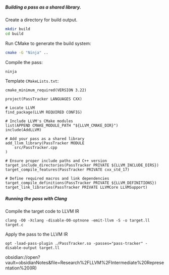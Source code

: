 ##### Building a pass as a shared library.

Create a directory for build output.
```bash
mkdir build
cd build
```

Run CMake to generate the build system:
```bash
cmake -G "Ninja" ..
```

Compile the pass:
```bash
ninja
```

Template `CMakeLists.txt`:
```
cmake_minimum_required(VERSION 3.22)

project(PassTracker LANGUAGES CXX)

# Locate LLVM
find_package(LLVM REQUIRED CONFIG)

# Include LLVM's CMake modules
list(APPEND CMAKE_MODULE_PATH "${LLVM_CMAKE_DIR}")
include(AddLLVM)

# Add your pass as a shared library
add_llvm_library(PassTracker MODULE
    src/PassTracker.cpp
)

# Ensure proper include paths and C++ version
target_include_directories(PassTracker PRIVATE ${LLVM_INCLUDE_DIRS})
target_compile_features(PassTracker PRIVATE cxx_std_17)

# Define required macros and link dependencies
target_compile_definitions(PassTracker PRIVATE ${LLVM_DEFINITIONS})
target_link_libraries(PassTracker PRIVATE LLVMCore LLVMSupport)
```

##### Running the pass with Clang

Compile the target code to LLVM IR
```
clang -O0 -Xclang -disable-O0-optnone -emit-llvm -S -o target.ll target.c
```

Apply the pass to the LLVM IR
```
opt -load-pass-plugin ./PassTracker.so -passes="pass-tracker" -disable-output target.ll
```

obsidian://open?vault=obsidianNotes&file=Research%2FLLVM%2FIntermediate%20Representation%20(IR)